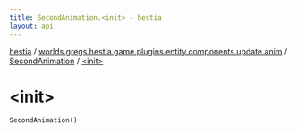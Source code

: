 ```yaml
---
title: SecondAnimation.<init> - hestia
layout: api
---
```


<div class='api-docs-breadcrumbs'><a href="../../index.html">hestia</a> / <a href="../index.html">worlds.gregs.hestia.game.plugins.entity.components.update.anim</a> / <a href="index.html">SecondAnimation</a> / <a href="./-init-.html">&lt;init&gt;</a></div>

# &lt;init&gt;

<div class="signature"><code><span class="identifier">SecondAnimation</span><span class="symbol">(</span><span class="symbol">)</span></code></div>

